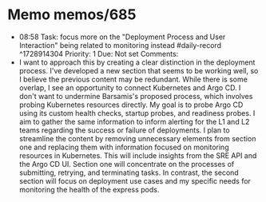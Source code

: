 # Memo memos/685
- 08:58 Task: focus more on the "Deployment Process and User Interaction" being related to monitoring instead #daily-record ^1728914304
Priority: 1
Due: Not set
Comments:
- I want to approach this by creating a clear distinction in the deployment process. I've developed a new section that seems to be working well, so I believe the previous content may be redundant. While there is some overlap, I see an opportunity to connect Kubernetes and Argo CD. I don't want to undermine Barsamis's proposed process, which involves probing Kubernetes resources directly. My goal is to probe Argo CD using its custom health checks, startup probes, and readiness probes. I aim to gather the same information to inform alerting for the L1 and L2 teams regarding the success or failure of deployments.
I plan to streamline the content by removing unnecessary elements from section one and replacing them with information focused on monitoring resources in Kubernetes. This will include insights from the SRE API and the Argo CD UI. Section one will concentrate on the processes of submitting, retrying, and terminating tasks. In contrast, the second section will focus on deployment use cases and my specific needs for monitoring the health of the express pods.